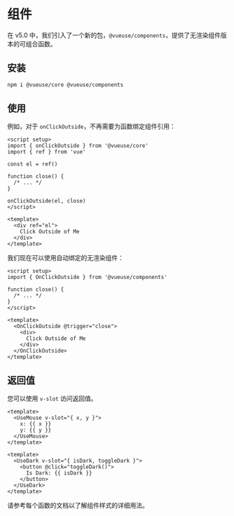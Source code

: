 # 组件

在 v5.0 中，我们引入了一个新的包，`@vueuse/components`，提供了无渲染组件版本的可组合函数。

## 安装

```bash
npm i @vueuse/core @vueuse/components
```

## 使用

例如，对于 `onClickOutside`，不再需要为函数绑定组件引用：

```vue
<script setup>
import { onClickOutside } from '@vueuse/core'
import { ref } from 'vue'

const el = ref()

function close() {
  /* ... */
}

onClickOutside(el, close)
</script>

<template>
  <div ref="el">
    Click Outside of Me
  </div>
</template>
```

我们现在可以使用自动绑定的无渲染组件：

```vue
<script setup>
import { OnClickOutside } from '@vueuse/components'

function close() {
  /* ... */
}
</script>

<template>
  <OnClickOutside @trigger="close">
    <div>
      Click Outside of Me
    </div>
  </OnClickOutside>
</template>
```

## 返回值

您可以使用 `v-slot` 访问返回值。

```vue
<template>
  <UseMouse v-slot="{ x, y }">
    x: {{ x }}
    y: {{ y }}
  </UseMouse>
</template>
```

```vue
<template>
  <UseDark v-slot="{ isDark, toggleDark }">
    <button @click="toggleDark()">
      Is Dark: {{ isDark }}
    </button>
  </UseDark>
</template>
```

请参考每个函数的文档以了解组件样式的详细用法。
